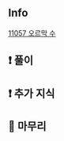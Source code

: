 ## Info

<a href="https://www.acmicpc.net/problem/11057" rel="nofollow">11057 오르막 수</a>

## ❗ 풀이



## ❗ 추가 지식



## 🙂 마무리


